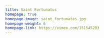 ```yaml
---
title: Saint Fortunatus
homepage: true
homepage-image: saint_fortunatas.jpg
homepage-weight: 6
homepage-link: https://vimeo.com/151545203
---
```


